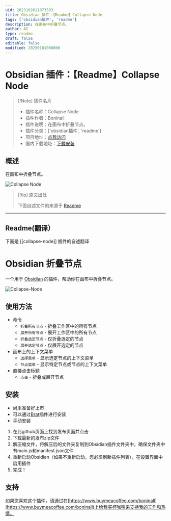 ```yaml
---
uid: 2023102611073503
title: Obsidian 插件：【Readme】Collapse Node
tags: ['obsidian插件', 'readme']
description: 在画布中折叠节点。
author: AI
type: readme
draft: false
editable: false
modified: 20230101000000
---
```


# Obsidian 插件：【Readme】Collapse Node

> [!Note] 插件名片
> - 插件名称：Collapse Node
> - 插件作者：Boninall
> - 插件说明：在画布中折叠节点。
> - 插件分类：['obsidian插件', 'readme']
> - 项目地址：[点我访问](https://github.com/quorafind/obsidian-collapse-node)
> - 国内下载地址：[下载安装](https://pkmer.cn/products/plugin/pluginMarket/?collapse-node)

## 概述

在画布中折叠节点。

![Collapse Node](https://cdn.pkmer.cn/covers/collapse-node.gif!pkmer)

> [!tip] 原文出处
> 
>下面自述文件的来源于 [Readme](https://ghproxy.net/https://raw.githubusercontent.com/Quorafind/Obsidian-Collapse-Node/master/README.md)
> 

---

## Readme(翻译）

下面是 [[collapse-node]] 插件的自述翻译


# Obsidian 折叠节点

一个用于 [Obsidian](https://obsidian.md) 的插件，帮助你在画布中折叠节点。

![Collapse-Node](./assets/Collapse-Node.gif)
## 使用方法

- 命令
    - `折叠所有节点` - 折叠工作区中的所有节点
    - `展开所有节点` - 展开工作区中的所有节点
    - `折叠选定节点` - 仅折叠选定的节点
    - `展开选定节点` - 仅展开选定的节点
- 画布上的上下文菜单
    - `选择菜单` - 显示选定节点的上下文菜单
    - `节点菜单` - 显示特定节点或节点的上下文菜单
- 直接点击标题
    - `点击` - 折叠或展开节点
## 安装

- 尚未准备好上市
- 可以通过[Brat](https://github.com/TfTHacker/obsidian42-brat)插件进行安装
- 手动安装

1. 在此github页面上找到发布页面并点击
2. 下载最新的发布zip文件
3. 解压缩文件，将解压后的文件夹复制到Obsidian插件文件夹中，确保文件夹中有main.js和manifest.json文件
4. 重新启动Obsidian（如果不重新启动，您必须刷新插件列表），在设置界面中启用插件
5. 完成！
## 支持

如果您喜欢这个插件，请通过在[https://www.buymeacoffee.com/boninall](https://www.buymeacoffee.com/boninall)上给我买杯咖啡来支持我的工作和热情。





